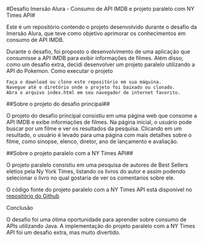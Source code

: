 #Desafio Imersão Alura - Consumo de API IMDB e projeto paralelo com NY Times API#

Este é um repositório contendo o projeto desenvolvido durante o desafio da Imersão Alura, que teve como objetivo aprimorar os conhecimentos em consumo de API IMDB.

Durante o desafio, foi proposto o desenvolvimento de uma aplicação que consumisse a API IMDB para exibir informações de filmes. Além disso, como um desafio extra, decidi desenvolver um projeto paralelo utilizando a API do Pokemon.
Como executar o projeto

    Faça o download ou clone este repositório em sua máquina.
    Navegue até o diretório onde o projeto foi baixado ou clonado.
    Abra o arquivo index.html em seu navegador de internet favorito.

##Sobre o projeto do desafio principal##

O projeto do desafio principal consistiu em uma página web que consome a API IMDB e exibe informações de filmes. Na página inicial, o usuário pode buscar por um filme e ver os resultados da pesquisa. Clicando em um resultado, o usuário é levado para uma página com mais detalhes sobre o filme, como sinopse, elenco, diretor, ano de lançamento e avaliação.

##Sobre o projeto paralelo com a NY Times API##

O projeto paralelo consistiu em uma pesquisa de autores de Best Sellers eletios pela Ny York Times, listando os livros do autor e assim podendo selecionar o livro no qual gostaria de ver os comentarios sobre ele.

O código fonte do projeto paralelo com a NY Times API está disponível no [repositório do Github](https://github.com/JohnnyDeBoas/NYtimesApi "Ir para repositorio")
 
Conclusão

O desafio foi uma ótima oportunidade para aprender sobre consumo de APIs utilizando Java. A implementação do projeto paralelo com a NY Times API foi um desafio extra, mas muito divertido.